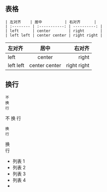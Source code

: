 
## 表格

```
| 左对齐    | 居中          | 右对齐      |
| :-------- | :-----------: | ----------: |
| left      | center        | right       |
| left left | center center | right right |
```

| 左对齐    | 居中          | 右对齐      |
| :-------- | :-----------: | ----------: |
| left      | center        | right       |
| left left | center center | right right |

## 换行

```
不
换
行
```

不
换
行

```
换  
行
```
换  
行

- 列表 1
- 列表 2
- 列表 3
- 列表 4
- 
